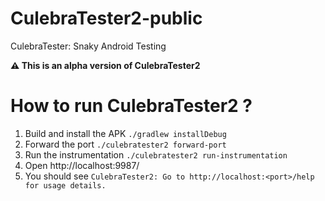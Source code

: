 # CulebraTester2-public
CulebraTester: Snaky Android Testing

**⚠️ This is an alpha version of CulebraTester2**

# How to run CulebraTester2 ?
1. Build and install the APK `./gradlew installDebug`
1. Forward the port `./culebratester2 forward-port`
1. Run the instrumentation `./culebratester2 run-instrumentation`
1. Open http://localhost:9987/
1. You should see `CulebraTester2: Go to http://localhost:<port>/help for usage details.`
